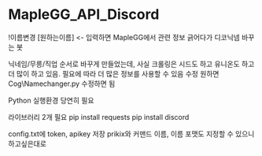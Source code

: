 # MapleGG_API_Discord
!이름변경 [원하는이름] <- 입력하면 MapleGG에서 관련 정보 긁어다가 디코닉넴 바꾸는 봇

닉네임/무릉/직업 순서로 바꾸게 만들었는데,
사실 크롤링은 시드도 하고 유니온도 하고 더 많이 하고 있음.
필요에 따라 더 많은 정보를 사용할 수 있음
수정 원하면 Cog\Namechanger.py 수정하면 됨


Python 실행환경 당연히 필요

라이브러리 2개 필요
pip install requests
pip install discord

config.txt에 token, apikey 저장
prikix와 커맨드 이름, 이름 포맷도 지정할 수 있으니 하고싶은대로
